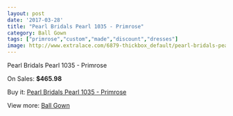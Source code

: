 ```yaml
---
layout: post
date: '2017-03-28'
title: "Pearl Bridals Pearl 1035 - Primrose"
category: Ball Gown
tags: ["primrose","custom","made","discount","dresses"]
image: http://www.extralace.com/6879-thickbox_default/pearl-bridals-pearl-1035-primrose.jpg
---
```

Pearl Bridals Pearl 1035 - Primrose

On Sales: **$465.98**
<a href="https://www.extralace.com/ball-gown/3261-pearl-bridals-pearl-1035-primrose.html"><amp-img layout="responsive" width="600" height="600" src="//www.extralace.com/6879-thickbox_default/pearl-bridals-pearl-1035-primrose.jpg" alt="Pearl Bridals Pearl 1035 - Primrose 0" /></a>
<a href="https://www.extralace.com/ball-gown/3261-pearl-bridals-pearl-1035-primrose.html"><amp-img layout="responsive" width="600" height="600" src="//www.extralace.com/6880-thickbox_default/pearl-bridals-pearl-1035-primrose.jpg" alt="Pearl Bridals Pearl 1035 - Primrose 1" /></a>

Buy it: [Pearl Bridals Pearl 1035 - Primrose](https://www.extralace.com/ball-gown/3261-pearl-bridals-pearl-1035-primrose.html "Pearl Bridals Pearl 1035 - Primrose")

View more: [Ball Gown](https://www.extralace.com/3-ball-gown "Ball Gown")